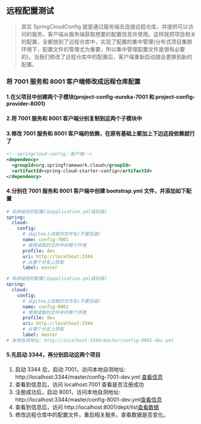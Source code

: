 ## 远程配置测试

> 其实 SpringCloudConfig 就是通过服务端去连接远程仓库，并提供可以访问的服务，客户端从服务端获取想要的配置信息并使用。这样就把项目相关的配置，全都放到了远程仓库中，实现了配置的集中管理(分布式项目集群环境下，配置文件的管理尤为重要，所以集中管理配置文件是很有必要的)。当我们修改了远程仓库中的配置后，客户端重新启动就会更换到新的配置。

### 将 7001 服务和 8001 客户端修改成远程仓库配置

#### 1.在父项目中创建两个子模块(project-config-eureka-7001 和 project-config-provider-8001)

#### 2.将 7001 服务和 8001 客户端分别复制到这两个子模块中

#### 3.修改 7001 服务和 8001 客户端的依赖，在原有基础上都加上下边这段依赖就行了

```xml
<!--springcloud-config：客户端-->
<dependency>
  <groupId>org.springframework.cloud</groupId>
  <artifactId>spring-cloud-starter-config</artifactId>
</dependency>
```

#### 4.分别在 7001 服务和 8001 客户端中创建 bootstrap.yml 文件，并添加如下配置

```yml
# 系统级别的配置(比application.yml级别高)
spring:
  cloud:
    config:
      # 从gitee上读取的文件名(不要后缀)
      name: config-7001
      # 使用读取的文件中的哪个环境
      profile: dev
      uri: http://localhost:3344
      # 从哪个分支上获取
      label: master

# 系统级别的配置(比application.yml级别高)
spring:
  cloud:
    config:
      # 从gitee上读取的文件名(不要后缀)
      name: config-8001
      # 使用读取的文件中的哪个环境
      profile: dev
      uri: http://localhost:3344
      # 从哪个分支上获取
      label: master
# 本地自测地址: http://localhost:3344/master/config-8001-dev.yml
```

#### 5.先启动 3344，再分别启动这两个项目

1. 启动 3344 后，启动 7001，访问本地自测地址: http://localhost:3344/master/config-7001-dev.yml [查看信息](http://localhost:3344/master/config-7001-dev.yml)
2. 查看到信息后，访问 localhost:7001 查看是否注册成功
3. 注册成功后，启动 8001，访问本地自测地址: http://localhost:3344/master/config-8001-dev.yml[查看信息](http://localhost:3344/master/config-8001-dev.yml)
4. 查看到信息后，访问 http://localhost:8001/dept/list[查看数据](http://localhost:8001/dept/list)
5. 修改远程仓库中的配置文件，重启相关服务，查看数据是否变化。
